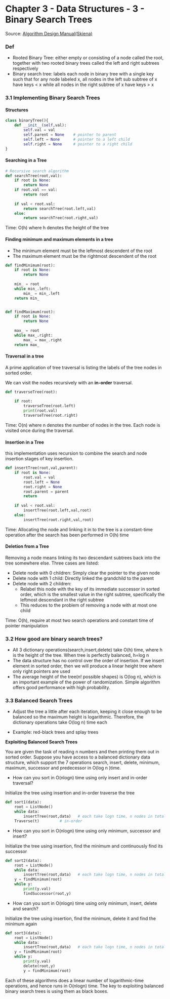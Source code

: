 # Chapter 3 - Data Structures - 3 - Binary Search Trees

Source: [Algorithm Design Manual(Skiena)](https://github.com/addyrookie/Depot-App/raw/master/gmail/The%20Algorithm%20Design%20Manual%202ed%20%20by%20Steven%20S.%20Skiena.pdf)



### Def

* Rooted Binary Tree: either empty or consisting of a node called the root, together with two rooted binary trees called the left and right subtrees respectively
* Binary search tree: labels each node in binary tree with a single key such that for any node labeled x, all nodes in the left sub subtree of x have keys < x while all nodes in the right subtree of x have keys > x



### 3.1 Implementing Binary Search Trees



#### Structures

```python
class binaryTree(){
    def __init__(self,val):
		self.val = val
    	self.parent = None    # pointer to parent
    	self.left = None	  # pointer to a left child
    	self.right = None	  # pointer to a right child
}
```



#### Searching in a Tree

```python
# Recursive search algorithm
def searchTree(root,val):
    if root is None:
        return None
    if root.val == val:
        return root
    
    if val < root.val:
        return searchTree(root.left,val)
    else:
        return searchTree(root.right,val)
```

Time: O(h) where h denotes the height of the tree



#### Finding minimum and maximum elements in a tree

* The minimum element must be the leftmost descendent of the root
* The maximum element must be the rightmost descendent of the root

```python
def findMinimum(root):
    if root is None:
        return None
    
    min_ = root
    while min_.left:
        min_ = min_.left
    return min_


def findMaximum(root):
    if root is None:
        return None
    
    max_ = root
    while max_.right:
        max_ = max_.right
    return max_
```





#### Traversal in a tree

A prime application of tree traversal is listing the labels of the tree nodes in sorted order.

We can visit the nodes recursively with an **in-order** traversal.

```python
def traverseTree(root):
    
    if root:
        traverseTree(root.left)
        print(root.val)
        traverseTree(root.right)
```

Time: O(n) where n denotes the number of nodes in the tree. Each node is visited once during the traversal.



#### Insertion in a Tree

this implementation uses recursion to combine the search and node insertion stages of key insertion.

```python
def insertTree(root,val,parent):
    if root is None:
        root.val = val
        root.left = None
        root.right = None
        root.parent = parent
        return
        
    if val < root.val:
        insertTree(root.left,val,root)
    else:
        insertTree(root.right,val,root)
```

Time: Allocating the node and linking it in to the tree is a constant-time operation after the search has been performed in O(h) time





#### Deletion from a Tree

Removing a node means linking its two descendant subtrees back into the tree  somewhere else. Three cases are listed:

* Delete node with 0 children: Simply clear the pointer to the given node
* Delete node with 1 child: Directly linked the grandchild to the parent
* Delete node with 2 children: 
  * Relabel this node with the key of its immediate successor in sorted order, which is the smallest value in the right subtree, specifically the leftmost descendant in the right subtree
  * This reduces to the problem of removing a node with at most one child

Time: O(h), require at most two search operations and constant time of pointer manipulation





### 3.2 How good are binary search trees?



* All 3 dictionary operations(search,insert,delete) take O(h) time, where h is the height of the tree. When tree is perfectly balanced, h=log n
* The data structure has no control over the order of insertion. If we insert element in sorted order, then we will produce a linear height tree where only right pointers are used
* The average height of the tree(n! possible shapes) is O(log n), which is an important example of the power of randomization. Simple algorithm offers good performance with high probability.





### 3.3 Balanced Search Trees

* Adjust the tree a little after each iteration, keeping it close enough to be balanced so the maximum height is logarithmic. Therefore, the dictionary operations take O(log n) time each

* Example: red-black trees and splay trees



**Exploiting Balanced Search Trees**

You are given the task of reading n numbers and then printing them out in sorted order. Suppose you have access to a balanced dictionary data structure, which support the 7 operations search, insert, delete, minimum, maximum, successor and predecessor in O(log n )time.



* How can you sort in O(nlogn) time using only insert and in-order traversal?

Initialize the tree using insertion and in-order traverse the tree

```python
def sort1(data):
    root = ListNode()
    while data:
        insertTree(root,data)   # each take logn time, n nodes in total
    Traverse(t)         # in-order
```



* How can you sort in O(nlogn) time using only minimum, successor and insert?

Initialize the tree using insertion, find the minimum and continuously find its successor

```python
def sort2(data):
    root = ListNode()
    while data:
        insertTree(root,data)   # each take logn time, n nodes in total
    y = findMinimum(root)
    while y:
        print(y.val)
        findSuccessor(root,y)
```



* How can you sort in O(nlogn) time using only minimum, insert, delete and search?

Initialize the tree using insertion, find the minimum, delete it and find the minimum again

```python
def sort3(data):
    root = ListNode()
    while data:
        insertTree(root,data)   # each take logn time, n nodes in total
    y = findMinimum(root)
    while y:
        print(y.val)
        delete(root,y)
        y = findMinimum(root)
```





Each of these algorithms does a linear number of logarithmic-time operations, and hence runs in O(nlogn) time. The key to exploiting balanced binary search trees is using them as black boxes.